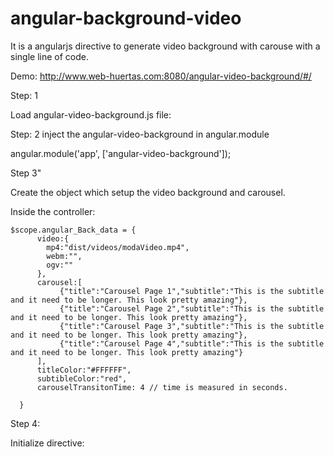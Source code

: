 # angular-background-video
It is a angularjs directive to generate video background with carouse with a single line of code. 

Demo: http://www.web-huertas.com:8080/angular-video-background/#/



Step: 1
 
 Load angular-video-background.js file:
 
 <script src="path_file/angular-video-background.js"></script>

Step: 2
 inject the angular-video-background in angular.module
 
 angular.module('app', ['angular-video-background']);

Step 3"

 Create the object which setup the video background and carousel.
 
 Inside the controller:

    $scope.angular_Back_data = {
          video:{
            mp4:"dist/videos/modaVideo.mp4",
            webm:"",
            ogv:""
          },
          carousel:[
               {"title":"Carousel Page 1","subtitle":"This is the subtitle and it need to be longer. This look pretty amazing"},
               {"title":"Carousel Page 2","subtitle":"This is the subtitle and it need to be longer. This look pretty amazing"},
               {"title":"Carousel Page 3","subtitle":"This is the subtitle and it need to be longer. This look pretty amazing"},
               {"title":"Carousel Page 4","subtitle":"This is the subtitle and it need to be longer. This look pretty amazing"}
          ],
          titleColor:"#FFFFFF",
          subtibleColor:"red",
          carouselTransitonTime: 4 // time is measured in seconds. 

      }
      
Step 4:
 
 Initialize directive:
 <div>
  <angular-html-video></angular-html-video>
 </div>
 <div id="main">
   <angular-html-video back-video-data="angular_Back_data"></angular-html-video>  
 </div>
